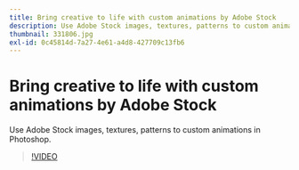 ```yaml
---
title: Bring creative to life with custom animations by Adobe Stock
description: Use Adobe Stock images, textures, patterns to custom animations in Photoshop
thumbnail: 331806.jpg
exl-id: 0c45814d-7a27-4e61-a4d8-427709c13fb6
---
```

# Bring creative to life with custom animations by Adobe Stock

Use Adobe Stock images, textures, patterns to custom animations in Photoshop.

>[!VIDEO](https://video.tv.adobe.com/v/331806?hidetitle=true)

